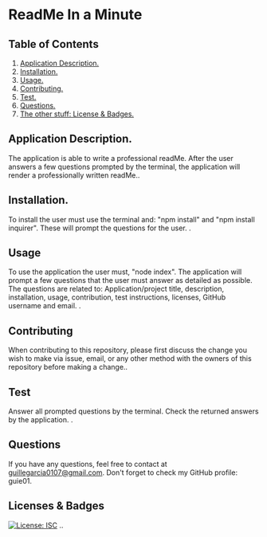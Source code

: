 # ReadMe In a Minute

  ## Table of Contents
  1. [ Application Description. ](#application)
  2. [ Installation. ](#installation)
  2. [ Usage. ](#usage)
  3. [ Contributing. ](#contribution)
  4. [ Test. ](#test)
  5. [ Questions. ](#questions)
  6. [ The other stuff: License & Badges. ](#license)
  
  
  <a name="application"></a>
  ## Application Description.
  
  The application is able to write a professional readMe. After the user answers a few questions prompted by the terminal, the application will render a professionally written readMe..
  <a name="installation"></a>
  ## Installation.
  
  To install the user must use the terminal and: "npm install" and "npm install inquirer". These will prompt the questions for the user. .
  
  <a name="usage"></a>
  ## Usage
  
  To use the application the user must, "node index". The application will prompt a few questions that the user must answer as detailed as possible. The questions are related to: Application/project title, description, installation, usage, contribution, test instructions, licenses, GitHub username and email. .
  
  <a name="contribution"></a>
  ## Contributing
  
  When contributing to this repository, please first discuss the change you wish to make via issue, email, or any other method with the owners of this repository before making a change..
  
  <a name="test"></a>
  ## Test
  
  Answer all prompted questions by the terminal. Check the returned answers by the application. .
  
  <a name="questions"></a>
  ## Questions
  
  If you have any questions, feel free to contact at guillegarcia0107@gmail.com. Don't forget to check my GitHub profile: guie01.
  
  <a name="license"></a>
  ## Licenses & Badges
  [![License: ISC](https://img.shields.io/badge/License-ISC-blue.svg)](https://opensource.org/licenses/ISC)
  ..
  
  